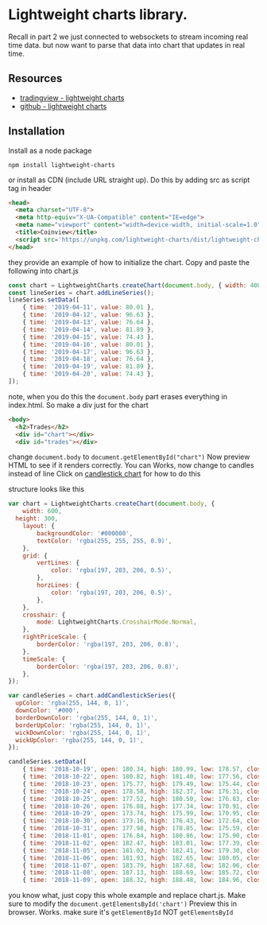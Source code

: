 # Lightweight charts library.

Recall in part 2 we just connected to websockets to stream incoming real time data.  but now want to parse that data into chart that updates in real time.

## Resources
- [tradingview - lightweight charts](https://www.tradingview.com/lightweight-charts/)
- [github - lightweight charts](https://github.com/tradingview/lightweight-charts)

## Installation
Install as a node package
```
npm install lightweight-charts
```

or install as CDN (include URL straight up).  Do this by adding src as script tag in header

```html
<head>
  <meta charset="UTF-8">
  <meta http-equiv="X-UA-Compatible" content="IE=edge">
  <meta name="viewport" content="width=device-width, initial-scale=1.0">
  <title>Coinview</title>
  <script src='https://unpkg.com/lightweight-charts/dist/lightweight-charts.standalone.production.js'></script>
</head>
```

they provide an example of how to initialize the chart.
Copy and paste the following into chart.js

```js
const chart = LightweightCharts.createChart(document.body, { width: 400, height: 300 });
const lineSeries = chart.addLineSeries();
lineSeries.setData([
    { time: '2019-04-11', value: 80.01 },
    { time: '2019-04-12', value: 96.63 },
    { time: '2019-04-13', value: 76.64 },
    { time: '2019-04-14', value: 81.89 },
    { time: '2019-04-15', value: 74.43 },
    { time: '2019-04-16', value: 80.01 },
    { time: '2019-04-17', value: 96.63 },
    { time: '2019-04-18', value: 76.64 },
    { time: '2019-04-19', value: 81.89 },
    { time: '2019-04-20', value: 74.43 },
]);
```
note, when you do this the `document.body` part erases everything in index.html.  So make a div just for the chart

```html
<body>
  <h2>Trades</h2>
  <div id="chart"></div>
  <div id="trades"></div>
```

change `document.body` to `document.getElementById("chart")`
Now preview HTML to see if it renders correctly.  You can
Works, now change to candles instead of line
Click on [candlestick chart](https://jsfiddle.net/TradingView/eaod9Lq8/) for how to do this

structure looks like this
```js
var chart = LightweightCharts.createChart(document.body, {
	width: 600,
  height: 300,
	layout: {
		backgroundColor: '#000000',
		textColor: 'rgba(255, 255, 255, 0.9)',
	},
	grid: {
		vertLines: {
			color: 'rgba(197, 203, 206, 0.5)',
		},
		horzLines: {
			color: 'rgba(197, 203, 206, 0.5)',
		},
	},
	crosshair: {
		mode: LightweightCharts.CrosshairMode.Normal,
	},
	rightPriceScale: {
		borderColor: 'rgba(197, 203, 206, 0.8)',
	},
	timeScale: {
		borderColor: 'rgba(197, 203, 206, 0.8)',
	},
});

var candleSeries = chart.addCandlestickSeries({
  upColor: 'rgba(255, 144, 0, 1)',
  downColor: '#000',
  borderDownColor: 'rgba(255, 144, 0, 1)',
  borderUpColor: 'rgba(255, 144, 0, 1)',
  wickDownColor: 'rgba(255, 144, 0, 1)',
  wickUpColor: 'rgba(255, 144, 0, 1)',
});

candleSeries.setData([
	{ time: '2018-10-19', open: 180.34, high: 180.99, low: 178.57, close: 179.85 },
	{ time: '2018-10-22', open: 180.82, high: 181.40, low: 177.56, close: 178.75 },
	{ time: '2018-10-23', open: 175.77, high: 179.49, low: 175.44, close: 178.53 },
	{ time: '2018-10-24', open: 178.58, high: 182.37, low: 176.31, close: 176.97 },
	{ time: '2018-10-25', open: 177.52, high: 180.50, low: 176.83, close: 179.07 },
	{ time: '2018-10-26', open: 176.88, high: 177.34, low: 170.91, close: 172.23 },
	{ time: '2018-10-29', open: 173.74, high: 175.99, low: 170.95, close: 173.20 },
	{ time: '2018-10-30', open: 173.16, high: 176.43, low: 172.64, close: 176.24 },
	{ time: '2018-10-31', open: 177.98, high: 178.85, low: 175.59, close: 175.88 },
	{ time: '2018-11-01', open: 176.84, high: 180.86, low: 175.90, close: 180.46 },
	{ time: '2018-11-02', open: 182.47, high: 183.01, low: 177.39, close: 179.93 },
	{ time: '2018-11-05', open: 181.02, high: 182.41, low: 179.30, close: 182.19 },
	{ time: '2018-11-06', open: 181.93, high: 182.65, low: 180.05, close: 182.01 },
	{ time: '2018-11-07', open: 183.79, high: 187.68, low: 182.06, close: 187.23 },
	{ time: '2018-11-08', open: 187.13, high: 188.69, low: 185.72, close: 188.00 },
	{ time: '2018-11-09', open: 188.32, high: 188.48, low: 184.96, close: 185.99 },
```
you know what, just copy this whole example and replace chart.js.
Make sure to modify the `document.getElementsById('chart')`
Preview this in browser. Works.  make sure it's `getElementById` NOT `getElementsById`

